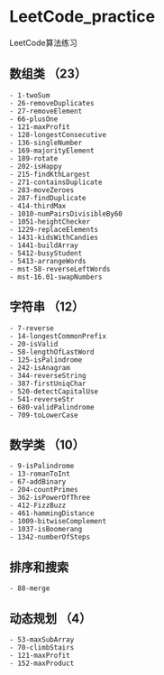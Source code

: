 # LeetCode_practice
LeetCode算法练习

## 数组类 （23）
    - 1-twoSum
    - 26-removeDuplicates
    - 27-removeElement
    - 66-plusOne
    - 121-maxProfit
    - 128-longestConsecutive
    - 136-singleNumber
    - 169-majorityElement
    - 189-rotate
    - 202-isHappy
    - 215-findKthLargest
    - 271-containsDuplicate
    - 283-moveZeroes
    - 287-findDuplicate
    - 414-thirdMax
    - 1010-numPairsDivisibleBy60
    - 1051-heightChecker
    - 1229-replaceElements
    - 1431-kidsWithCandies
    - 1441-buildArray
    - 5412-busyStudent
    - 5413-arrangeWords
    - mst-58-reverseLeftWords
    - mst-16.01-swapNumbers

## 字符串 （12）
    - 7-reverse
    - 14-longestCommonPrefix
    - 20-isValid
    - 58-lengthOfLastWord
    - 125-isPalindrome
    - 242-isAnagram
    - 344-reverseString
    - 387-firstUniqChar
    - 520-detectCapitalUse
    - 541-reverseStr
    - 680-validPalindrome
    - 709-toLowerCase
    
## 数学类 （10）
    - 9-isPalindrome
    - 13-romanToInt
    - 67-addBinary
    - 204-countPrimes
    - 362-isPowerOfThree
    - 412-FizzBuzz
    - 461-hammingDistance
    - 1009-bitwiseComplement
    - 1037-isBoomerang
    - 1342-numberOfSteps

## 排序和搜索 
    - 88-merge

## 动态规划 （4）
    - 53-maxSubArray
    - 70-climbStairs
    - 121-maxProfit
    - 152-maxProduct


